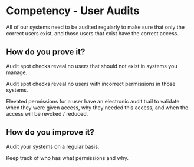 # Competency - User Audits

All of our systems need to be audited regularly to make sure that only the correct users exist, and those users that exist have the correct access.

## How do you prove it?

Audit spot checks reveal no users that should not exist in systems you manage.

Audit spot checks reveal no users with incorrect permissions in those systems.

Elevated permissions for a user have an electronic audit trail to validate when they were given access, why they needed this access, and when the access will be revoked / reduced.

## How do you improve it?

Audit your systems on a regular basis.

Keep track of who has what permissions and why.
